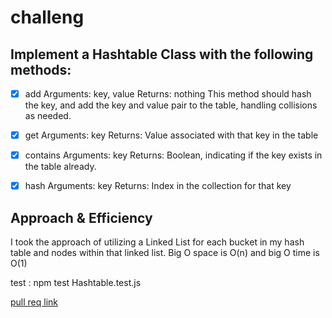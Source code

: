 

# challeng 

## Implement a Hashtable Class with the following methods:
 - [x] add
Arguments: key, value
Returns: nothing
This method should hash the key, and add the key and value pair to the table, handling collisions as needed.
- [x] get
Arguments: key
Returns: Value associated with that key in the table
 - [x] contains
Arguments: key
Returns: Boolean, indicating if the key exists in the table already.
- [x] hash
Arguments: key
Returns: Index in the collection for that key


## Approach & Efficiency
I took the approach of utilizing a Linked List for each bucket in my hash table and nodes within that linked list. Big O space is O(n) and big O time is O(1)


test : npm test Hashtable.test.js

[pull req link ](https://github.com/RulaAlqasem/401-data-structures-and-algorithms/pull/21)
